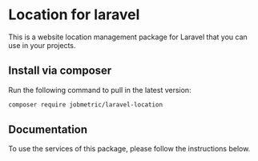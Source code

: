 # Location for laravel

This is a website location management package for Laravel that you can use in your projects.

## Install via composer

Run the following command to pull in the latest version:
```bash
composer require jobmetric/laravel-location
```

## Documentation

To use the services of this package, please follow the instructions below.
